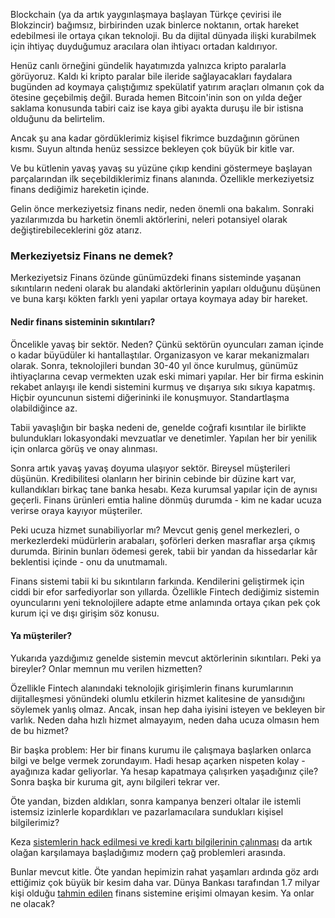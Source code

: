 Blockchain (ya da artık yaygınlaşmaya başlayan Türkçe çevirisi ile Blokzincir) bağımsız, birbirinden uzak binlerce noktanın, ortak hareket edebilmesi ile ortaya çıkan teknoloji. Bu da dijital dünyada ilişki kurabilmek için ihtiyaç duyduğumuz aracılara olan ihtiyacı ortadan kaldırıyor. 

Henüz canlı örneğini gündelik hayatımızda yalnızca kripto paralarla görüyoruz. Kaldı ki kripto paralar bile ileride sağlayacakları faydalara bugünden ad koymaya çalıştığımız spekülatif yatırım araçları olmanın çok da ötesine geçebilmiş değil. Burada hemen Bitcoin'inin son on yılda değer saklama konusunda tabiri caiz ise kaya gibi ayakta duruşu ile bir istisna olduğunu da belirtelim. 

Ancak şu ana kadar gördüklerimiz kişisel fikrimce buzdağının görünen kısmı. Suyun altında henüz sessizce bekleyen çok büyük bir kitle var. 

Ve bu kütlenin yavaş yavaş su yüzüne çıkıp kendini göstermeye başlayan parçalarından ilk seçebildiklerimiz finans alanında. Özellikle merkeziyetsiz finans dediğimiz hareketin içinde. 

Gelin önce merkeziyetsiz finans nedir, neden önemli ona bakalım. Sonraki yazılarımızda bu harketin önemli aktörlerini, neleri potansiyel olarak değiştirebileceklerini göz atarız.

### Merkeziyetsiz Finans ne demek?
Merkeziyetsiz Finans özünde günümüzdeki finans sisteminde yaşanan sıkıntıların nedeni olarak bu alandaki aktörlerinin yapıları olduğunu düşünen ve buna karşı kökten farklı yeni yapılar ortaya koymaya aday bir hareket. 

#### Nedir finans sisteminin sıkıntıları? 

Öncelikle yavaş bir sektör. Neden? Çünkü sektörün oyuncuları zaman içinde o kadar büyüdüler ki hantallaştılar. Organizasyon ve karar mekanizmaları olarak. Sonra, teknolojileri bundan 30-40 yıl önce kurulmuş, günümüz ihtiyaçlarına cevap vermekten uzak eski mimari yapılar. Her bir firma eskinin rekabet anlayışı ile kendi sistemini kurmuş ve dışarıya sıkı sıkıya kapatmış. Hiçbir oyuncunun sistemi diğerininki ile konuşmuyor. Standartlaşma olabildiğince az. 

Tabii yavaşlığın bir başka nedeni de, genelde coğrafi kısıntılar ile birlikte bulundukları lokasyondaki mevzuatlar ve denetimler. Yapılan her bir yenilik için onlarca görüş ve onay alınması. 

Sonra artık yavaş yavaş doyuma ulaşıyor sektör. Bireysel müşterileri düşünün. Kredibilitesi olanların her birinin cebinde bir düzine kart var, kullandıkları birkaç tane banka hesabı. Keza kurumsal yapılar için de aynısı geçerli. Finans ürünleri emtia haline dönmüş durumda - kim ne kadar ucuza verirse oraya kayıyor müşteriler. 

Peki ucuza hizmet sunabiliyorlar mı? Mevcut geniş genel merkezleri, o merkezlerdeki müdürlerin arabaları, şoförleri derken masraflar arşa çıkmış durumda. Birinin bunları ödemesi gerek, tabii bir yandan da hissedarlar kâr beklentisi içinde - onu da unutmamalı. 

Finans sistemi tabii ki bu sıkıntıların farkında. Kendilerini geliştirmek için ciddi bir efor sarfediyorlar son yıllarda. Özellikle Fintech dediğimiz sistemin oyuncularını yeni teknolojilere adapte etme anlamında ortaya çıkan pek çok kurum içi ve dışı girişim söz konusu. 

#### Ya müşteriler?

Yukarıda yazdığımız genelde sistemin mevcut aktörlerinin sıkıntıları. Peki ya bireyler? Onlar memnun mu verilen hizmetten?

Özellikle Fintech alanındaki teknolojik girişimlerin finans kurumlarının dijitalleşmesi yönündeki olumlu etkilerin hizmet kalitesine de yansıdığını söylemek yanlış olmaz. Ancak, insan hep daha iyisini isteyen ve bekleyen bir varlık. Neden daha hızlı hizmet almayayım, neden daha ucuza olmasın hem de bu hizmet?

Bir başka problem: Her bir finans kurumu ile çalışmaya başlarken onlarca bilgi ve belge vermek zorundayım. Hadi hesap açarken nispeten kolay - ayağınıza kadar geliyorlar. Ya hesap kapatmaya çalışırken yaşadığınız çile? Sonra başka bir kuruma git, aynı bilgileri tekrar ver. 

Öte yandan, bizden aldıkları, sonra kampanya benzeri oltalar ile istemli istemsiz izinlerle kopardıkları ve pazarlamacılara sundukları kişisel bilgilerimiz?  

Keza [sistemlerin hack edilmesi ve kredi kartı bilgilerinin çalınması](https://www.bbc.com/turkce/haberler-turkiye-50746265) da artık olağan karşılamaya başladığımız modern çağ problemleri arasında. 

Bunlar mevcut kitle. Öte yandan hepimizin rahat yaşamları ardında göz ardı ettiğimiz çok büyük bir kesim daha var. Dünya Bankası tarafından 1.7 milyar kişi olduğu [tahmin edilen](https://www.worldbank.org/en/news/press-release/2018/04/19/financial-inclusion-on-the-rise-but-gaps-remain-global-findex-database-shows) finans sistemine erişimi olmayan kesim. Ya onlar ne olacak?
 
